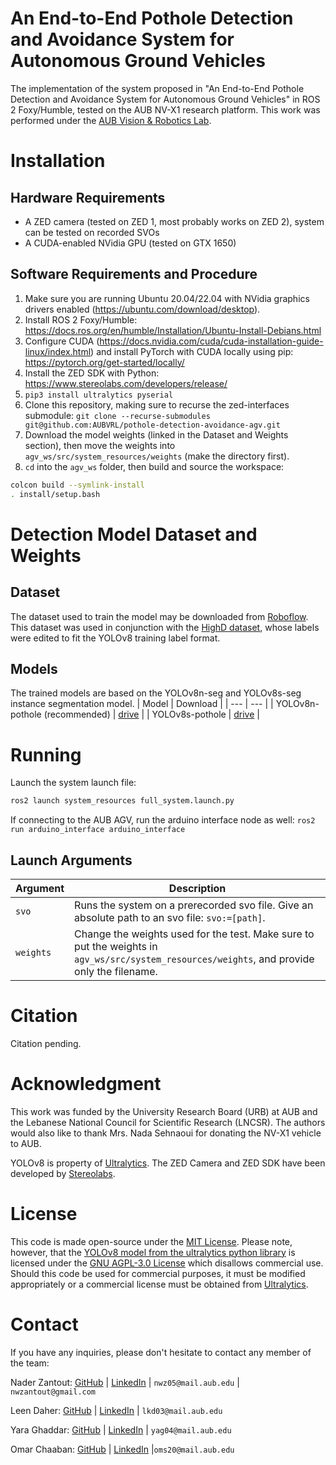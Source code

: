 # An End-to-End Pothole Detection and Avoidance System for Autonomous Ground Vehicles

The implementation of the system proposed in "An End-to-End Pothole Detection and Avoidance System for Autonomous Ground Vehicles" in ROS 2 Foxy/Humble, tested on the AUB NV-X1 research platform. This work was performed under the [AUB Vision & Robotics Lab](https://sites.aub.edu.lb/vrlab/).

# Installation

## Hardware Requirements

- A ZED camera (tested on ZED 1, most probably works on ZED 2), system can be tested on recorded SVOs
- A CUDA-enabled NVidia GPU (tested on GTX 1650)

## Software Requirements and Procedure

1. Make sure you are running Ubuntu 20.04/22.04 with NVidia graphics drivers enabled (<https://ubuntu.com/download/desktop>).
2. Install ROS 2 Foxy/Humble: <https://docs.ros.org/en/humble/Installation/Ubuntu-Install-Debians.html>
3. Configure CUDA (<https://docs.nvidia.com/cuda/cuda-installation-guide-linux/index.html>) and install PyTorch with CUDA locally using pip: <https://pytorch.org/get-started/locally/>
4. Install the ZED SDK with Python: <https://www.stereolabs.com/developers/release/>
5. `pip3 install ultralytics pyserial`
6. Clone this repository, making sure to recurse the zed-interfaces submodule: `git clone --recurse-submodules git@github.com:AUBVRL/pothole-detection-avoidance-agv.git`
7. Download the model weights (linked in the Dataset and Weights section), then move the weights into `agv_ws/src/system_resources/weights` (make the directory first).
8. `cd` into the `agv_ws` folder, then build and source the workspace:

```bash
colcon build --symlink-install
. install/setup.bash
```

# Detection Model Dataset and Weights

## Dataset

The dataset used to train the model may be downloaded from [Roboflow](https://universe.roboflow.com/pothole-vsmtu/potholes-and-roads-instance-segmentation). This dataset was used in conjunction with the [HighD dataset](https://www.highd-dataset.com/), whose labels were edited to fit the YOLOv8 training label format.

## Models

The trained models are based on the YOLOv8n-seg and YOLOv8s-seg instance segmentation model.
| Model | Download |
| --- | --- |
| YOLOv8n-pothole (recommended) | [drive](https://drive.google.com/uc?id=1JF5LX9Jw1kT490nuOcYS9uMPxiKE0Jl8&export=download) |
| YOLOv8s-pothole | [drive](https://drive.google.com/uc?id=1mfwCtO5QUO8QcK-GbM2-4vC8yzChlRJO&export=download) |

# Running

Launch the system launch file:

```bash
ros2 launch system_resources full_system.launch.py
```

If connecting to the AUB AGV, run the arduino interface node as well: `ros2 run arduino_interface arduino_interface`

## Launch Arguments

| Argument | Description |
| --- | --- |
| `svo` | Runs the system on a prerecorded svo file. Give an absolute path to an svo file: `svo:=[path]`. |
| `weights` | Change the weights used for the test. Make sure to put the weights in `agv_ws/src/system_resources/weights`, and provide only the filename. |

# Citation

Citation pending.

# Acknowledgment

This work was funded by the University Research Board (URB) at AUB and the Lebanese National Council for Scientific Research (LNCSR). The authors would also like to thank Mrs. Nada Sehnaoui for donating the NV-X1 vehicle to AUB.

YOLOv8 is property of [Ultralytics](https://ultralytics.com/yolov8). The ZED Camera and ZED SDK have been developed by [Stereolabs](https://www.stereolabs.com/).

# License

This code is made open-source under the [MIT License](https://opensource.org/license/mit/). Please note, however, that the [YOLOv8 model from the ultralytics python library](https://ultralytics.com/yolov8) is licensed under the [GNU AGPL-3.0 License](https://www.gnu.org/licenses/agpl-3.0.en.html) which disallows commercial use. Should this code be used for commercial purposes, it must be modified appropriately or a commercial license must be obtained from [Ultralytics](https://ultralytics.com/license).

# Contact

If you have any inquiries, please don't hesitate to contact any member of the team:

Nader Zantout: [GitHub](https://github.com/SpicePlusPlus) | [LinkedIn](https://www.linkedin.com/in/nader-zantout/) | `nwz05@mail.aub.edu` | `nwzantout@gmail.com`

Leen Daher: [GitHub](https://github.com/Line-D) | [LinkedIn](https://www.linkedin.com/in/leen-daher-513103216/) | `lkd03@mail.aub.edu`

Yara Ghaddar: [GitHub](https://github.com/yaraghaddar) | [LinkedIn](https://www.linkedin.com/in/yara-ghaddar-27b41518b/) | `yag04@mail.aub.edu`

Omar Chaaban: [GitHub](https://github.com/OmSh01) | [LinkedIn](https://www.linkedin.com/in/omar-chaaban-01500322a/) |`oms20@mail.aub.edu`
